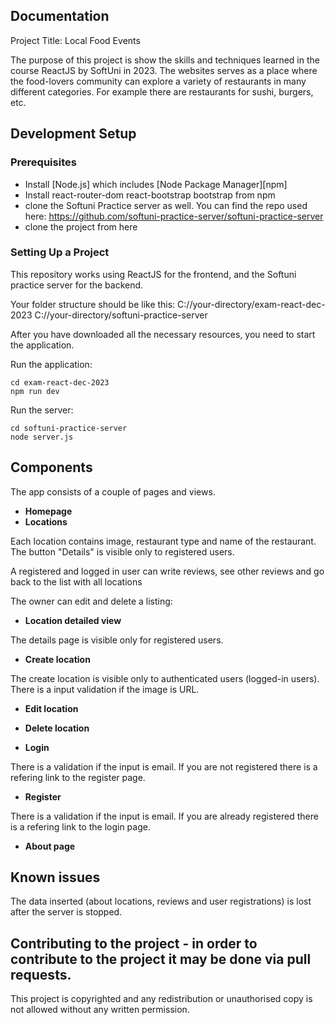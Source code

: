 ## Documentation


Project Title: Local Food Events

The purpose of this project is show the skills and techniques learned in the course ReactJS by SoftUni in 2023. The websites serves as a place where the food-lovers community can explore a variety of restaurants in many different categories. For example there are restaurants for sushi, burgers, etc.

## Development Setup

### Prerequisites

- Install [Node.js] which includes [Node Package Manager][npm]
- Install react-router-dom react-bootstrap bootstrap from npm
- clone the Softuni Practice server as well. You can find the repo used here: https://github.com/softuni-practice-server/softuni-practice-server
- clone the project from here

### Setting Up a Project

This repository works using ReactJS for the frontend, and the Softuni practice server for the backend.

Your folder structure should be like this:
C://your-directory/exam-react-dec-2023
C://your-directory/softuni-practice-server

After you have downloaded all the necessary resources, you need to start the application.

Run the application:
```
cd exam-react-dec-2023
npm run dev
```

Run the server:

```
cd softuni-practice-server
node server.js
```

## Components

The app consists of a couple of pages and views.

- **Homepage**
- **Locations**

Each location contains image, restaurant type and name of the restaurant. The button "Details" is visible only to registered users.

A registered and logged in user can write reviews, see other reviews and go back to the list with all locations

The owner can edit and delete a listing:


- **Location detailed view**

The details page is visible only for registered users.

- **Create location**

The create location is visible only to authenticated users (logged-in users). There is a input validation if the image is URL. 


- **Edit location**

- **Delete location**

- **Login**

There is a validation if the input is email. If you are not registered there is a refering link to the register page.

- **Register**

There is a validation if the input is email. If you are already registered there is a refering link to the login page.

- **About page**

## Known issues

The data inserted (about locations, reviews and user registrations) is lost after the server is stopped.

## Contributing to the project - in order to contribute to the project it may be done via pull requests.

This project is copyrighted and any redistribution or unauthorised copy is not allowed without any written permission.
